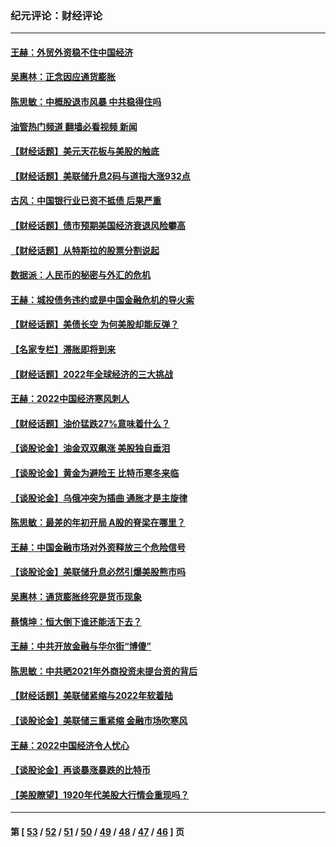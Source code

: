 ### 纪元评论：财经评论
---
#### [王赫：外贸外资稳不住中国经济](../../pages/nsc1026/n13753933.md?06160330) 
#### [吴惠林：正念因应通货膨胀](../../pages/nsc1026/n13750350.md?06160330) 
#### [陈思敏：中概股退市风暴 中共稳得住吗](../../pages/nsc1026/n13738978.md?06160330) 
#### [油管热门频道 翻墙必看视频 新闻](ok?06160330)
#### [【财经话题】美元天花板与美股的触底](../../pages/nsc1026/n13736495.md?06160330) 
#### [【财经话题】美联储升息2码与道指大涨932点](../../pages/nsc1026/n13727377.md?06160330) 
#### [古风：中国银行业已资不抵债 后果严重](../../pages/nsc1026/n13726111.md?06160330) 
#### [【财经话题】债市预期美国经济衰退风险攀高](../../pages/nsc1026/n13698043.md?06160330) 
#### [【财经话题】从特斯拉的股票分割说起](../../pages/nsc1026/n13679733.md?06160330) 
#### [数据派：人民币的秘密与外汇的危机](../../pages/nsc1026/n13667092.md?06160330) 
#### [王赫：城投债务违约或是中国金融危机的导火索](../../pages/nsc1026/n13665322.md?06160330) 
#### [【财经话题】美债长空 为何美股却能反弹？](../../pages/nsc1026/n13665895.md?06160330) 
#### [【名家专栏】滞胀即将到来](../../pages/nsc1026/n13658171.md?06160330) 
#### [【财经话题】2022年全球经济的三大挑战](../../pages/nsc1026/n13654423.md?06160330) 
#### [王赫：2022中国经济寒风刺人](../../pages/nsc1026/n13651403.md?06160330) 
#### [【财经话题】油价猛跌27%意味着什么？](../../pages/nsc1026/n13648767.md?06160330) 
#### [【谈股论金】油金双双飙涨 美股独自垂泪](../../pages/nsc1026/n13631742.md?06160330) 
#### [【谈股论金】黄金为避险王 比特币寒冬来临](../../pages/nsc1026/n13600406.md?06160330) 
#### [【谈股论金】乌俄冲突为插曲 通胀才是主旋律](../../pages/nsc1026/n13576797.md?06160330) 
#### [陈思敏：最差的年初开局 A股的脊梁在哪里？](../../pages/nsc1026/n13558359.md?06160330) 
#### [王赫：中国金融市场对外资释放三个危险信号](../../pages/nsc1026/n13546389.md?06160330) 
#### [【谈股论金】美联储升息必然引爆美股熊市吗](../../pages/nsc1026/n13519194.md?06160330) 
#### [吴惠林：通货膨胀终究是货币现象](../../pages/nsc1026/n13512979.md?06160330) 
#### [蔡慎坤：恒大倒下谁还能活下去？](../../pages/nsc1026/n13501831.md?06160330) 
#### [王赫：中共开放金融与华尔街“博傻”](../../pages/nsc1026/n13501138.md?06160330) 
#### [陈思敏：中共晒2021年外商投资未提台资的背后](../../pages/nsc1026/n13501057.md?06160330) 
#### [【财经话题】美联储紧缩与2022年软着陆](../../pages/nsc1026/n13498354.md?06160330) 
#### [【谈股论金】美联储三重紧缩 金融市场吹寒风](../../pages/nsc1026/n13487202.md?06160330) 
#### [王赫：2022中国经济令人忧心](../../pages/nsc1026/n13480433.md?06160330) 
#### [【谈股论金】再谈暴涨暴跌的比特币](../../pages/nsc1026/n13428036.md?06160330) 
#### [【美股瞭望】1920年代美股大行情会重现吗？](../../pages/nsc1026/n13425425.md?06160330) 

---
#### 第 [ [53](./53.md?06160330) / [52](./52.md?06160330) / [51](./51.md?06160330) / [50](./50.md?06160330) / [49](./49.md?06160330) / [48](./48.md?06160330) / [47](./47.md?06160330) / [46](./46.md?06160330) ] 页
